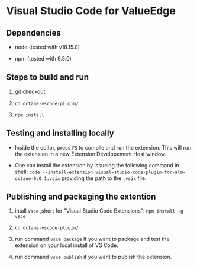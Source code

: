 # Visual Studio Code for ValueEdge 

## Dependencies 

 * node (tested with v18.15.0) 

* npm (tested with 9.5.0) 

  

## Steps to build and run 

 1. git checkout 

2. `cd octane-vscode-plugin/` 

3. `npm install` 

  

## Testing and installing locally 

 * Inside the editor, press `F5` to compile and run the extension. This will run the extension in a new Extension Developement Host window. 

* One can install the extension by issueing the following command in shell: `code --install-extension visual-studio-code-plugin-for-alm-octane-0.0.1.vsix` providing the path to the `.vsix` file. 

  

## Publishing and packaging the extention 

 1. intall `vsce` ,short for "Visual Studio Code Extensions": `npm install -g vsce` 

2. `cd octane-vscode-plugin/` 

3. run command `vsce package` if you want to package and test the extension on your local install of VS Code. 

4. run command `vsce publish` if you want to publish the extension. 
